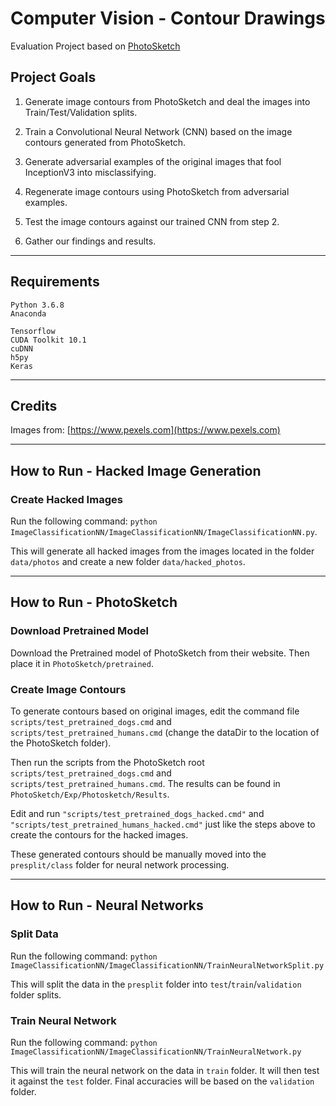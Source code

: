 # Computer Vision - Contour Drawings

Evaluation Project based on [PhotoSketch](https://github.com/mtli/PhotoSketch)

## Project Goals

1. Generate image contours from PhotoSketch and deal the images into Train/Test/Validation splits.

2. Train a Convolutional Neural Network (CNN) based on the image contours generated from PhotoSketch.

3. Generate adversarial examples of the original images that fool InceptionV3 into misclassifying.

4. Regenerate image contours using PhotoSketch from adversarial examples.

5. Test the image contours against our trained CNN from step 2.

6. Gather our findings and results.

---

## Requirements

```Rich Text Header
Python 3.6.8
Anaconda
```

```Rich Text Header
Tensorflow
CUDA Toolkit 10.1
cuDNN
h5py
Keras
```

---

## Credits

Images from: [https://www.pexels.com](https://www.pexels.com)

---

## How to Run - Hacked Image Generation

### Create Hacked Images

Run the following command: `python ImageClassificationNN/ImageClassificationNN/ImageClassificationNN.py`.

This will generate all hacked images from the images located in the folder `data/photos` and create a new folder `data/hacked_photos`.

---

## How to Run - PhotoSketch

### Download Pretrained Model

Download the Pretrained model of PhotoSketch from their website. Then place it in `PhotoSketch/pretrained`.

### Create Image Contours

To generate contours based on original images, edit the command file `scripts/test_pretrained_dogs.cmd` and `scripts/test_pretrained_humans.cmd` (change the dataDir to the location of the PhotoSketch folder).

Then run the scripts from the PhotoSketch root `scripts/test_pretrained_dogs.cmd` and `scripts/test_pretrained_humans.cmd`. The results can be found in `PhotoSketch/Exp/Photosketch/Results`.

Edit and run `"scripts/test_pretrained_dogs_hacked.cmd"` and `"scripts/test_pretrained_humans_hacked.cmd"` just like the steps above to create the contours for the hacked images.

These generated contours should be manually moved into the `presplit/class` folder for neural network processing.

---

## How to Run - Neural Networks

### Split Data

Run the following command: `python ImageClassificationNN/ImageClassificationNN/TrainNeuralNetworkSplit.py`

This will split the data in the `presplit` folder into `test`/`train`/`validation` folder splits.

### Train Neural Network

Run the following command: `python ImageClassificationNN/ImageClassificationNN/TrainNeuralNetwork.py`

This will train the neural network on the data in `train` folder. It will then test it against the `test` folder. Final accuracies will be based on the `validation` folder.